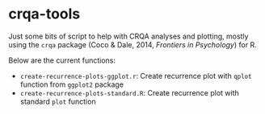 # crqa-tools

Just some bits of script to help with CRQA analyses and plotting, mostly using the `crqa` package (Coco & Dale, 2014, *Frontiers in Psychology*) for R.

Below are the current functions:
+ `create-recurrence-plots-ggplot.r`: Create recurrence plot with `qplot` function from `ggplot2` package
+ `create-recurrence-plots-standard.R`: Create recurrence plot with standard `plot` function
